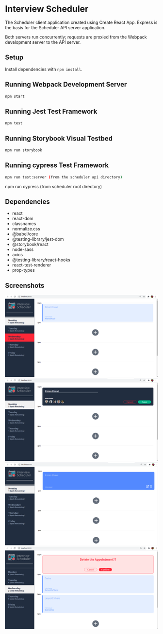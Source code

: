# Interview Scheduler
The Scheduler client application created using Create React App. Express is the basis for the Scheduler API server application.

Both servers run concurrently; requests are proxied from the Webpack development server to the API server.

## Setup

Install dependencies with `npm install`.

## Running Webpack Development Server

```sh
npm start
```

## Running Jest Test Framework

```sh
npm test
```

## Running Storybook Visual Testbed

```sh
npm run storybook
```

## Running cypress Test Framework

```sh
npm run test:server (from the scheduler api directory)
```
npm run cypress (from scheduler root directory)

## Dependencies

- react
- react-dom
- classnames
- normalize.css
- @babel/core
- @testing-library/jest-dom
- @storybook/react
- node-sass
- axios
- @testing-library/react-hooks
- react-test-renderer
- prop-types

## Screenshots

!["screenshot of scheduler home page"](https://github.com/imansawi/scheduler/blob/master/public/images/scheduler-home-page.png)
!["screenshot of create an appointment"](https://github.com/imansawi/scheduler/blob/master/public/images/create-appointment.png)
!["screenshot of edit an appointment"](https://github.com/imansawi/scheduler/blob/master/public/images/edit-appointment.png)
!["screenshot of delete an appointment"](https://github.com/imansawi/scheduler/blob/master/public/images/delete-appointment.png)